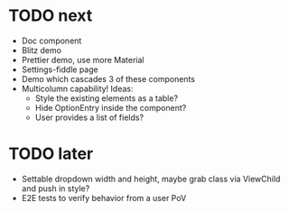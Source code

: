 # TODO next

* Doc component
* Blitz demo
* Prettier demo, use more Material
* Settings-fiddle page
* Demo which cascades 3 of these components
* Multicolumn capability! Ideas:
  * Style the existing elements as a table?
  * Hide OptionEntry inside the component?
  * User provides a list of fields?

# TODO later

* Settable dropdown width and height, maybe grab class via ViewChild and push in style?
* E2E tests to verify behavior from a user PoV
